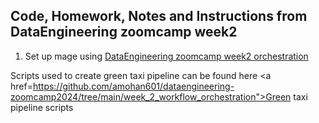 ## Code, Homework, Notes and Instructions from DataEngineering zoomcamp week2

<ol>
<li>Set up mage using <a href="https://github.com/DataTalksClub/data-engineering-zoomcamp/tree/main/02-workflow-orchestration#221----intro-to-orchestration">DataEngineering zoomcamp week2 orchestration</a>
</ol>

Scripts used to create green taxi pipeline can be found here 
<a href=https://github.com/amohan601/dataengineering-zoomcamp2024/tree/main/week_2_workflow_orchestration">Green taxi pipeline scripts</a>
